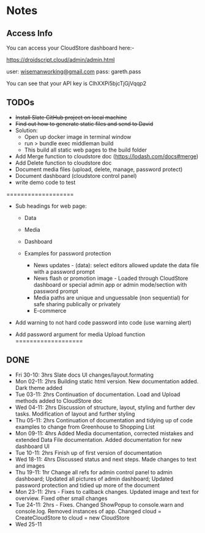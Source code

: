# Notes

## Access Info

You can access your CloudStore dashboard here:-

https://droidscript.cloud/admin/admin.html

user: wisemanworking@gmail.com
pass: gareth.pass

You can see that your API key is
ClhXXPi5bjcTjGjVqqp2

## TODOs

- <strike>Install Slate GitHub project on local machine</strike>
- <strike>Find out how to generate static files and send to David</strike>
- Solution:
  - Open up docker image in terminal window
  - run > bundle exec middleman build
  - This build all static web pages to the build folder
- Add Merge function to cloudstore doc (https://lodash.com/docs#merge)
- Add Delete function to cloudstore doc
- Document media files (upload, delete, manage, password protect)
- Document dashboard (cloudstore control panel)
- write demo code to test

===================
- Sub headings for web page:
  - Data
  - Media
  - Dashboard

  - Examples for password protection 
    - News updates - (data): select editors allowed update the data file with a password prompt
    - News flash or promotion image - Loaded through CloudStore dashboard or special admin app or admin mode/section with password prompt
    - Media paths are unique and unguessable (non sequential) for safe sharing publically or privately
    - E-commerce

 - Add warning to not hard code password into code (use warning alert)

 - Add password argument for media Upload function
===================

## DONE

- Fri 30-10: 3hrs Slate docs UI changes/layout.formating
- Mon 02-11: 2hrs Building static html version. New documentation added. Dark theme added
- Tue 03-11: 2hrs Continuation of documentation.  Load and Upload methods added to CloudStore doc
- Wed 04-11: 2hrs Discussion of structure, layout, styling and further dev tasks.  Modification of layout and further styling
- Thu 05-11: 2hrs Continuation of documentation and tidying up of code examples to change from Greenhouse to Shopping List
- Mon 09-11: 4hrs Added Media documentation, corrected mistakes and extended Data File documentation.  Added documentation for new dashboard UI
- Tue 10-11: 2hrs Finish up of first version of documentation
- Wed 18-11: 4hrs Discussed status and next steps. Made changes to text and images
- Thu 19-11: 1hr Change all refs for admin control panel to admin dashboard; Updated all pictures of admin dashboard; Updated password protection and tidied up more of the document
- Mon 23-11: 2hrs - Fixes to callback changes.  Updated image and text for overview. Fixed other small changes
- Tue 24-11: 2hrs - Fixes. Changed ShowPopup to console.warn and console.log.  Removed instances of app. Changed cloud = CreateCloudStore to cloud = new CloudStore
- Wed 25-11